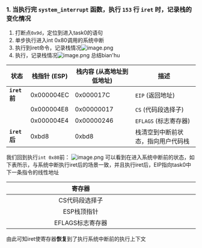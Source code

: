 ### 1. 当执行完 `system_interrupt` 函数，执行 `153` 行 `iret` 时，记录栈的变化情况
1. 打断点`0x9d`，定位到进入task0的语句
2. 单步执行进入int 0x80调用的系统中断
3. 执行到iret命令，记录栈情况![image.png](https://s2.loli.net/2024/11/25/R9OMlden2NKi4VC.png)
4. 执行，记录栈情况![image.png](https://s2.loli.net/2024/11/25/U6HjFpCIlMNvnAu.png)
总结bian'hu

| 状态          | 栈指针 (ESP)  | 栈内容 (从高地址到低地址) | 描述                |
| ----------- | ---------- | -------------- | ----------------- |
| **`iret`前** | 0x000004EC | 0x000017C      | `EIP` (返回地址)      |
|             | 0x000004E8 | 0x00000017     | `CS` (代码段选择子)     |
|             | 0x000004E4 | 0x00000246     | `EFLAGS` (标志寄存器)  |
| **`iret`后** | 0xbd8      | 0xbd8          | 栈清空到中断前状态，指向用户代码栈 |

我们回到执行`int 0x80`前：
![image.png](https://s2.loli.net/2024/11/25/FsQ1D2AUt9WT4k8.png)
可以看到在进入系统中断前的状态，如下表所示，与系统中断执行iret后的场景一致，并且执行iret后，EIP指向task0中下一条指令的线性地址

| 寄存器<div style="width:380px"></div> | 值<div style="width:280px"></div> |
| :--------------------------------: | :------------------------------: |
|              CS代码段选择子              |               0x0f               |
|              ESP栈顶指针               |              0xbd8               |
|            EFLAGS标志寄存器             |              0x246               |
由此可知iret使寄存器**恢复**到了执行系统中断前的执行上下文

